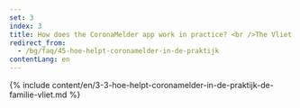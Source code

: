 ```yaml
---
set: 3
index: 3
title: How does the CoronaMelder app work in practice? <br />The Vliet family
redirect_from: 
  - /bg/faq/45-hoe-helpt-coronamelder-in-de-praktijk
contentLang: en
---
```

{% include content/en/3-3-hoe-helpt-coronamelder-in-de-praktijk-de-familie-vliet.md %}
